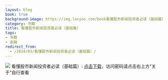 ```yaml
---
layout: blog
book: true
background-image: https://img.locyoo.com/book看懂股市新闻投资者必读（基础篇）.jpg
category: 书籍
title: 看懂股市新闻投资者必读（基础篇）
tags:
- 书籍
- 金融
redirect_from:
  - /2024/03/看懂股市新闻投资者必读（基础篇）/
---
```

![](https://img.locyoo.com/book看懂股市新闻投资者必读（基础篇）.jpg)
看懂股市新闻投资者必读（基础篇）: <a name = "ref1" href="https://url18.ctfile.com/f/50983618-1041255139-d83635?p=3619">点击下载</a>，访问密码请点击右上方“关于”自行查看